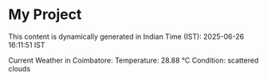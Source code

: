 # My Project

This content is dynamically generated in Indian Time (IST): 2025-06-26 16:11:51 IST


Current Weather in Coimbatore:
Temperature: 28.88 °C
Condition: scattered clouds
